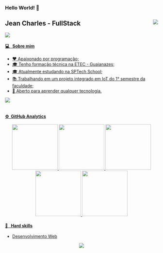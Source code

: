 


### Hello World! 👋 

## Jean Charles - FullStack <img src="https://komarev.com/ghpvc/?username=jeancharlesx64&color=539BF5" align="right">
<a href="https://github.com/DenverCoder1/readme-typing-svg"><img src="https://readme-typing-svg.herokuapp.com?&font=IBM+Plex+Sans&color=&size=20&lines=Analista+e+Desenvolvedor+de+Sistemas;" />

#### 💻 &nbsp; Sobre mim 
- ❤ Apaixonado por programação;
- 🎓 Tenho formação técnica na ETEC - Guaianazes;
- 🎓 Atualmente estudando na SPTech School;
- 📚 Trabalhando em um projeto integrado em IoT do 1° semestre da faculdade;
- 🌱 Aberto para aprender qualquer tecnologia.

<img src="https://user-images.githubusercontent.com/73097560/115834477-dbab4500-a447-11eb-908a-139a6edaec5c.gif"><br><br>

#### ⚙️ &nbsp;GitHub Analytics 
<div align="center">
  <img height="150em" src="http://github-profile-summary-cards.vercel.app/api/cards/stats?username=jeancharlesx64&theme=github_dark"/> 
  <img height="150em" src="https://github-readme-stats.vercel.app/api/top-langs/?username=jeancharlesx64&layout=compact&langs_count=7&theme=github_dark&hide_border=true"/>
  <img height="150em" src="http://github-profile-summary-cards.vercel.app/api/cards/repos-per-language?username=jeancharlesx64&theme=github_dark"/>
  <img height="150em" src="http://github-profile-summary-cards.vercel.app/api/cards/profile-details?username=jeancharlesx64&theme=github_dark"/>
  <img height="150em" src="http://github-profile-summary-cards.vercel.app/api/cards/productive-time?username=jeancharlesx64&theme=github_dark&utcOffset=-3"/> <br>
</div>

#### :rocket: &nbsp; Hard skills
- Desenvolvimento Web
<p align="center">
  <a href="https://skillicons.dev">
    <img src="https://skillicons.dev/icons?i=html,css,javascript,bootstrap,react,tailwind,styledcomponents,laravel" />
  </a>
</p>

